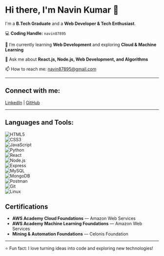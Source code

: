 # Hi there, I'm Navin Kumar 👋

I'm a **B.Tech Graduate** and a **Web Developer & Tech Enthusiast**.  

💻 **Coding Handle:** `navin87895`  

🌱 I’m currently learning **Web Development** and exploring **Cloud & Machine Learning**  

💬 Ask me about **React.js, Node.js, Web Development, and Algorithms**  

📫 How to reach me: [navin87895@gmail.com](mailto:navin87895@gmail.com)  

---

## Connect with me:  
[LinkedIn](https://www.linkedin.com/in/navin-kumar-b92434231) | [GitHub](https://github.com/navin87895)  

---

## Languages and Tools:  
![HTML5](https://img.shields.io/badge/-HTML5-E34F26?style=flat&logo=html5&logoColor=fff)  
![CSS3](https://img.shields.io/badge/-CSS3-1572B6?style=flat&logo=css3)  
![JavaScript](https://img.shields.io/badge/-JavaScript-F7DF1E?style=flat&logo=javascript&logoColor=000)  
![Python](https://img.shields.io/badge/-Python-3776AB?style=flat&logo=python)  
![React](https://img.shields.io/badge/-React-61DAFB?style=flat&logo=react&logoColor=000)  
![Node.js](https://img.shields.io/badge/-Node.js-339933?style=flat&logo=node.js&logoColor=fff)  
![Express](https://img.shields.io/badge/-Express-000000?style=flat&logo=express)  
![MySQL](https://img.shields.io/badge/-MySQL-4479A1?style=flat&logo=mysql&logoColor=fff)  
![MongoDB](https://img.shields.io/badge/-MongoDB-47A248?style=flat&logo=mongodb&logoColor=fff)  
![Postman](https://img.shields.io/badge/-Postman-FF6C37?style=flat&logo=postman&logoColor=fff)  
![Git](https://img.shields.io/badge/-Git-F05032?style=flat&logo=git&logoColor=fff)  
![Linux](https://img.shields.io/badge/-Linux-FCC624?style=flat&logo=linux&logoColor=000)  



## Certifications

- **AWS Academy Cloud Foundations** — Amazon Web Services  
- **AWS Academy Machine Learning Foundations** — Amazon Web Services  
- **Mining & Automation Foundations** — Celonis Foundation  

---

⭐ Fun fact: I love turning ideas into code and exploring new technologies!
